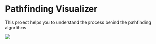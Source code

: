 # Pathfinding Visualizer

This project helps you to understand the process behind the pathfinding algortihms.

![](./demo.gif)
